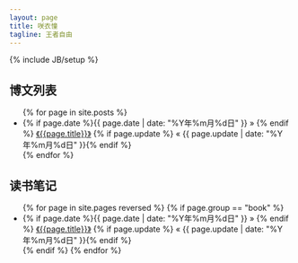 ```yaml
---
layout: page
title: 咲衣憧
tagline: 王者自由
---
```

{% include JB/setup %}

## 博文列表

<ul class="posts">
  {% for page in site.posts %}
      <li>
	  {% if page.date %}<span>{{ page.date | date: "%Y年%m月%d日" }} &raquo; </span>{% endif %}
	  <a href="{{ BASE_PATH }}{{page.url}}">《{{page.title}}》</a>
	  {% if page.update %}<span class="pull-right"> &laquo; {{ page.update | date: "%Y年%m月%d日" }}</span>{% endif %}
      </li>
  {% endfor %}
</ul>

## 读书笔记

<ul class="books">
  {% for page in site.pages reversed %}
    {% if page.group == "book" %}
      <li>
	  {% if page.date %}<span>{{ page.date | date: "%Y年%m月%d日" }} &raquo; </span>{% endif %}
	  <a href="{{ BASE_PATH }}{{page.url}}">《{{page.title}}》</a>
	  {% if page.update %}<span class="pull-right"> &laquo; {{ page.update | date: "%Y年%m月%d日" }}</span>{% endif %}
	  </li>
    {% endif %}
  {% endfor %}
</ul>
